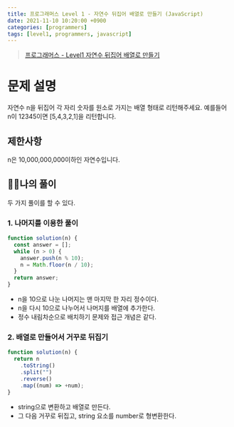 ```yaml
---
title: 프로그래머스 Level 1 - 자연수 뒤집어 배열로 만들기 (JavaScript)
date: 2021-11-10 10:20:00 +0900
categories: [programmers]
tags: [level1, programmers, javascript]
---
```


> [프로그래머스 - Level1 자연수 뒤집어 배열로 만들기](https://programmers.co.kr/learn/courses/30/lessons/12932)

# 문제 설명

자연수 n을 뒤집어 각 자리 숫자를 원소로 가지는 배열 형태로 리턴해주세요. 예를들어 n이 12345이면 [5,4,3,2,1]을 리턴합니다.

## 제한사항

n은 10,000,000,000이하인 자연수입니다.

## 🙋‍♂️나의 풀이

두 가지 풀이를 할 수 있다.

### 1. 나머지를 이용한 풀이

```javascript
function solution(n) {
  const answer = [];
  while (n > 0) {
    answer.push(n % 10);
    n = Math.floor(n / 10);
  }
  return answer;
}
```

- n을 10으로 나눈 나머지는 맨 마지막 한 자리 정수이다.
- n을 다시 10으로 나누어서 나머지를 배열에 추가한다.
- 정수 내림차순으로 배치하기 문제와 접근 개념은 같다.

### 2. 배열로 만들어서 거꾸로 뒤집기

```javascript
function solution(n) {
  return n
    .toString()
    .split("")
    .reverse()
    .map((num) => +num);
}
```

- string으로 변환하고 배열로 만든다.
- 그 다음 거꾸로 뒤집고, string 요소를 number로 형변환한다.
